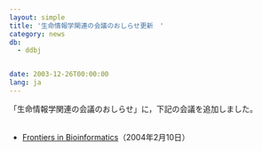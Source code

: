 ```yaml
---
layout: simple
title: '生命情報学関連の会議のおしらせ更新　'
category: news
db:
  - ddbj


date: 2003-12-26T00:00:00
lang: ja
---
```


「生命情報学関連の会議のおしらせ」に，下記の会議を追加しました。<br>

<ul><br>
    <li><a href="http://wwwitblpg.apr.jaeri.go.jp/qbg/FiB/" target="_blank">Frontiers in Bioinformatics</a>（2004年2月10日）</li><br>
</ul>
